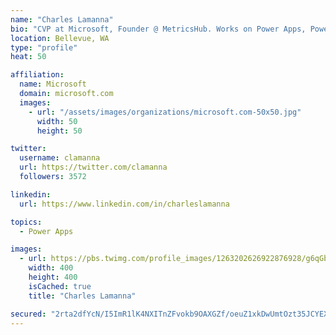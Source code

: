 ```yaml
---
name: "Charles Lamanna"
bio: "CVP at Microsoft, Founder @ MetricsHub. Works on Power Apps, Power Automate, Power Virtual Agent, Common Data Service and Dynamics 365."
location: Bellevue, WA
type: "profile"
heat: 50

affiliation:
  name: Microsoft
  domain: microsoft.com
  images:
    - url: "/assets/images/organizations/microsoft.com-50x50.jpg"
      width: 50
      height: 50

twitter:
  username: clamanna
  url: https://twitter.com/clamanna
  followers: 3572

linkedin:
  url: https://www.linkedin.com/in/charleslamanna

topics:
  - Power Apps

images:
  - url: https://pbs.twimg.com/profile_images/1263202626922876928/g6qGbHZ-_400x400.jpg
    width: 400
    height: 400
    isCached: true
    title: "Charles Lamanna"

secured: "2rta2dfYcN/I5ImR1lK4NXITnZFvokb9OAXGZf/oeuZ1xkDwUmtOzt35JCYEX4oaSQFyD9JrMm9vP4ffH38/lTfZk9Es2HqKF8g8z6tdEQUBFC39ALmmQnbq6/RlBDkD62+LvgSDVw5hQXt67AcIjTbjHHPdkO0GTcBKDEsi7ytVryvUb9xts9K/GHH1+jKjjUQIeamdmvxyX79deEgMosCEnoLZVmR3l3LTVHoomCuQBK2Y25/XhAorgsXX6rcXWoFUZPFePHkCWldp1xA35K/MNQeH7xVC/eU+Y4OqAV06BofKdtkxM9T0nvanXH3Kj4Ri13wN8T0lsnucyEw4mO3SHe6oTjO1RlKO89q3JKHMdd4T5QlVlhPSwo9QKymjaQBMz7McDk2i0yY9sDgmrr36b8WlWnN8fbBrXZfmqn8=;3AMtYZnDausFZ0MvOGejhA=="
---
```



